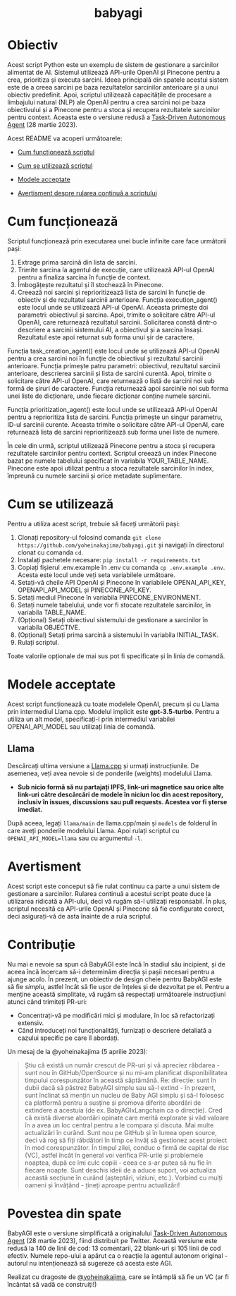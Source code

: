 <h1 align="center">
 babyagi

</h1>

# Obiectiv
Acest script Python este un exemplu de sistem de gestionare a sarcinilor alimentat de AI. Sistemul utilizează API-urile OpenAI și Pinecone pentru a crea, prioritiza și executa sarcini. Ideea principală din spatele acestui sistem este de a creea sarcini pe baza rezultatelor sarcinilor anterioare și a unui obiectiv predefinit. Apoi, scriptul utilizează capacitățile de procesare a limbajului natural (NLP) ale OpenAI pentru a crea sarcini noi pe baza obiectivului și a Pinecone pentru a stoca și recupera rezultatele sarcinilor pentru context. Aceasta este o versiune redusă a [Task-Driven Autonomous Agent](https://twitter.com/yoheinakajima/status/1640934493489070080?s=20) (28 martie 2023).

Acest README va acoperi următoarele:

* [Cum funcționează scriptul](#cum-functioneaza)

* [Cum se utilizează scriptul](#cum-se-utilizeaza)

* [Modele acceptate](#modele-acceptate)

* [Avertisment despre rularea continuă a scriptului](#avertisment-rulare-continua)
# Cum funcționează <a name="cum-functioneaza"></a>
Scriptul funcționează prin executarea unei bucle infinite care face următorii pași:

1. Extrage prima sarcină din lista de sarcini.
2. Trimite sarcina la agentul de execuție, care utilizează API-ul OpenAI pentru a finaliza sarcina în funcție de context.
3. Îmbogățește rezultatul și îl stochează în Pinecone.
4. Creează noi sarcini și reprioritizează lista de sarcini în funcție de obiectiv și de rezultatul sarcinii anterioare.
Funcția execution_agent() este locul unde se utilizează API-ul OpenAI. Aceasta primește doi parametri: obiectivul și sarcina. Apoi, trimite o solicitare către API-ul OpenAI, care returnează rezultatul sarcinii. Solicitarea constă dintr-o descriere a sarcinii sistemului AI, a obiectivul și a sarcina însași. Rezultatul este apoi returnat sub forma unui șir de caractere.

Funcția task_creation_agent() este locul unde se utilizează API-ul OpenAI pentru a crea sarcini noi în funcție de obiectivul și rezultatul sarcinii anterioare. Funcția primește patru parametri: obiectivul, rezultatul sarcinii anterioare, descrierea sarcinii și lista de sarcini curentă. Apoi, trimite o solicitare către API-ul OpenAI, care returnează o listă de sarcini noi sub formă de șiruri de caractere. Funcția returnează apoi sarcinile noi sub forma unei liste de dicționare, unde fiecare dicționar conține numele sarcinii.

Funcția prioritization_agent() este locul unde se utilizează API-ul OpenAI pentru a reprioritiza lista de sarcini. Funcția primește un singur parametru, ID-ul sarcinii curente. Aceasta trimite o solicitare către API-ul OpenAI, care returnează lista de sarcini reprioritizează sub forma unei liste de numere.

În cele din urmă, scriptul utilizează Pinecone pentru a stoca și recupera rezultatele sarcinilor pentru context. Scriptul creează un index Pinecone bazat pe numele tabelului specificat în variabila YOUR_TABLE_NAME. Pinecone este apoi utilizat pentru a stoca rezultatele sarcinilor în index, împreună cu numele sarcinii și orice metadate suplimentare.

# Cum se utilizează<a name="cum-se-utilizeaza"></a>
Pentru a utiliza acest script, trebuie să faceți următorii pași:

1. Clonați repository-ul folosind comanda `git clone https://github.com/yoheinakajima/babyagi.git` și navigați în directorul clonat cu comanda `cd`.
2. Instalați pachetele necesare: `pip install -r requirements.txt`
3. Copiați fișierul .env.example în .env cu comanda `cp .env.example .env`. Acesta este locul unde veți seta variabilele următoare.
4. Setați-vă cheile API OpenAI și Pinecone în variabilele OPENAI_API_KEY, OPENAPI_API_MODEL și PINECONE_API_KEY.
5. Setați mediul Pinecone în variabila PINECONE_ENVIRONMENT.
6. Setați numele tabelului, unde vor fi stocate rezultatele sarcinilor, în variabila TABLE_NAME.
7. (Opțional) Setați obiectivul sistemului de gestionare a sarcinilor în variabila OBJECTIVE.
8. (Opțional) Setați prima sarcină a sistemului în variabila INITIAL_TASK.
9. Rulați scriptul.

Toate valorile opționale de mai sus pot fi specificate și în linia de comandă.

# Modele acceptate<a name="modele-acceptate"></a>

Acest script funcționează cu toate modelele OpenAI, precum și cu Llama prin intermediul Llama.cpp. Modelul implicit este **gpt-3.5-turbo**. Pentru a utiliza un alt model, specificați-l prin intermediul variabilei OPENAI_API_MODEL sau utilizați linia de comandă.

## Llama

Descărcați ultima versiune a [Llama.cpp](https://github.com/ggerganov/llama.cpp) și urmați instrucțiunile. De asemenea, veți avea nevoie si de ponderile (weights) modelului Llama.

 - **Sub nicio formă să nu partajați IPFS, link-uri magnetice sau orice alte link-uri către descărcări de modele în niciun loc din acest repository, inclusiv în issues, discussions sau pull requests. Acestea vor fi șterse imediat.**

După aceea, legați `llama/main` de llama.cpp/main și `models` de folderul în care aveți ponderile modelului Llama. Apoi rulați scriptul cu `OPENAI_API_MODEL=llama` sau cu argumentul `-l`.

# Avertisment<a name="#avertisment-rulare-continua"></a>
Acest script este conceput să fie rulat continuu ca parte a unui sistem de gestionare a sarcinilor. Rularea continuă a acestui script poate duce la utilizarea ridicată a API-ului, deci vă rugăm să-l utilizați responsabil. În plus, scriptul necesită ca API-urile OpenAI și Pinecone să fie configurate corect, deci asigurați-vă de asta înainte de a rula scriptul.

# Contribuție

Nu mai e nevoie sa spun că BabyAGI este încă în stadiul său incipient, și de aceea încă încercam să-i determinăm direcția și pașii necesari pentru a ajunge acolo. În prezent, un obiectiv de design cheie pentru BabyAGI este să fie *simplu*, astfel încât să fie ușor de înțeles și de dezvoltat pe el. Pentru a menține această simplitate, vă rugăm să respectați următoarele instrucțiuni atunci când trimiteți PR-uri:

* Concentrați-vă pe modificări mici și modulare, în loc să refactorizați extensiv.
* Când introduceți noi funcționalități, furnizați o descriere detaliată a cazului specific pe care îl abordați.

Un mesaj de la @yoheinakajima (5 aprilie 2023):

> Știu că există un număr crescut de PR-uri și vă apreciez răbdarea - sunt nou în GitHub/OpenSource și nu mi-am planificat disponibilitatea timpului corespunzător în această săptămână. Re: direcție: sunt în dubii dacă să păstrez BabyAGI simplu sau să-l extind - în prezent, sunt înclinat să mențin un nucleu de Baby AGI simplu și să-l folosesc ca platformă pentru a susține și promova diferite abordări de extindere a acestuia (de ex. BabyAGIxLangchain ca o direcție). Cred că există diverse abordări opinate care merită explorate și văd valoare în a avea un loc central pentru a le compara și discuta. Mai multe actualizări în curând.
Sunt nou pe GitHub și în lumea open source, deci vă rog să fiți răbdători în timp ce învăț să gestionez acest proiect în mod corespunzător. În timpul zilei, conduc o firmă de capital de risc (VC), astfel încât în general voi verifica PR-urile și problemele noaptea, după ce îmi culc copiii - ceea ce s-ar putea să nu fie în fiecare noapte. Sunt deschis ideii de a aduce suport, voi actualiza această secțiune în curând (așteptări, viziuni, etc.). Vorbind cu mulți oameni și învățând - țineți aproape pentru actualizări!

# Povestea din spate
BabyAGI este o versiune simplificată a originalului [Task-Driven Autonomous Agent](https://twitter.com/yoheinakajima/status/1640934493489070080?s=20) (28 martie 2023), fiind distribuit pe Twitter. Această versiune este redusă la 140 de linii de cod: 13 comentarii, 22 blank-uri și 105 linii de cod efectiv. Numele repo-ului a apărut ca o reacție la agentul autonom original - autorul nu intenționează să sugereze că acesta este AGI.

Realizat cu dragoste de [@yoheinakajima](https://twitter.com/yoheinakajima), care se întâmplă să fie un VC (ar fi încântat să vadă ce construiți!)
